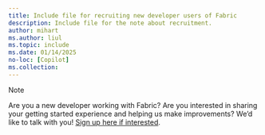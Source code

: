```yaml
---
title: Include file for recruiting new developer users of Fabric
description: Include file for the note about recruitment.
author: mihart
ms.author: liul
ms.topic: include
ms.date: 01/14/2025
no-loc: [Copilot]
ms.collection: 
---
```


> [!NOTE]
> Are you a new developer working with Fabric? Are you interested in sharing your getting started experience and helping us make improvements? We’d like to talk with you! [Sign up here if interested](https://aka.ms/FabricGettingStartedFeedbackDoc).
